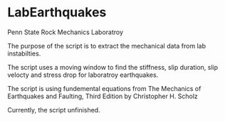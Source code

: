 # LabEarthquakes

Penn State Rock Mechanics Laboratroy

The purpose of the script is to extract the mechanical data from lab instabilties. 

The script uses a moving window to find the stiffness, slip duration, slip velocty and stress drop for laboratroy earthquakes. 

The script is using fundemental equations from The Mechanics of Earthquakes and Faulting, Third Edition by Christopher H. Scholz

  Currently, the script unfinished. 
